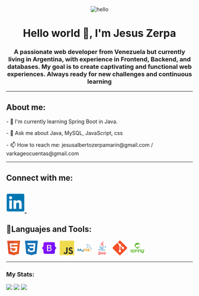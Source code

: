 <div id="header" align="center">
    <img src="https://media.giphy.com/media/Wj7lNjMNDxSmc/giphy.gif" alt="hello" width="300">
    <h1 align="center">Hello world 👋, I'm Jesus Zerpa</h1>
    <h3 align="center">A passionate web developer from Venezuela but currently living in Argentina, with experience in Frontend, Backend, and databases. My goal is to create captivating and functional web experiences. Always ready for new challenges and continuous learning</h3>
</div>
<hr>
<h2>About me:</h2>

<p>- 🌱 I'm currently learning Spring Boot in Java. </p>
<p>- 💬 Ask me about Java, MySQL, JavaScript, css</p>
<p>- 📫 How to reach me: jesusalbertozerpamarin@gmail.com / varkageocuentas@gmail.com</p>
<hr>
<h2>Connect with me:<h2>
<p><a href="https://www.linkedin.com/in/jesus-alberto-zerpa-marin-818ba3198/"><img src="https://github.com/devicons/devicon/blob/master/icons/linkedin/linkedin-original.svg" alt="LindedIn" title="LinkedInd" width="50" height="50"/>&nbsp;</a></p>

<h2>💫Languajes and Tools:</h2>
<div>
    <img src="https://github.com/devicons/devicon/blob/master/icons/html5/html5-original.svg" alt="HTML5" title="HTML5" width="40" height="40"/>&nbsp;
    <img src="https://github.com/devicons/devicon/blob/master/icons/css3/css3-plain.svg" alt="CSS3" title="CSS3" width="40" height="40"/>&nbsp;
    <img src="https://github.com/devicons/devicon/blob/master/icons/bootstrap/bootstrap-original.svg" alt="bootstrap" title="bootstrap" width="40" height="40"/>&nbsp;
    <img src="https://github.com/devicons/devicon/blob/master/icons/javascript/javascript-original.svg" alt="JS" title="JS" width="40" height="40"/>&nbsp;
    <img src="https://github.com/devicons/devicon/blob/master/icons/mysql/mysql-original-wordmark.svg" alt="mysql" title="mysql" width="40" height="40"/>&nbsp;
    <img src="https://github.com/devicons/devicon/blob/master/icons/java/java-original-wordmark.svg" alt="java" title="java" width="40" height="40"/>&nbsp;
    <img src="https://github.com/devicons/devicon/blob/master/icons/git/git-original.svg" alt="git" title="git" width="40" height="40"/>&nbsp;
    <img src="https://github.com/devicons/devicon/blob/master/icons/spring/spring-original-wordmark.svg" alt="spring" title="spring" width="40" height="40"/>&nbsp;
    
</div>
<hr>

### My Stats:
<img src="http://github-readme-streak-stats.herokuapp.com?user=varkageo&theme=dark&hide_border=true">
<img src="https://github-readme-stats.vercel.app/api?username=varkageo&show_icons=true&theme=radical">
<img src="https://github-readme-stats.vercel.app/api/top-langs/?username=varkageo&layout=compact">



<!--
**varkageo/varkageo** is a ✨ _special_ ✨ repository because its `README.md` (this file) appears on your GitHub profile.

Here are some ideas to get you started:

- 🔭 I’m currently working on ...

- 👯 I’m looking to collaborate on ...
- 🤔 I’m looking for help with ...


- 😄 Pronouns: ...

-->
